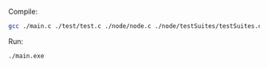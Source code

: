 Compile:
```bash
gcc ./main.c ./test/test.c ./node/node.c ./node/testSuites/testSuites.c -Wall -o ./main.exe
```

Run:
```bash
./main.exe
```
